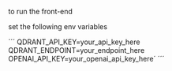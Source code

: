 to run the front-end

set the following env variables

´´´
QDRANT_API_KEY=your_api_key_here
QDRANT_ENDPOINT=your_endpoint_here
OPENAI_API_KEY=your_openai_api_key_here´
´´´